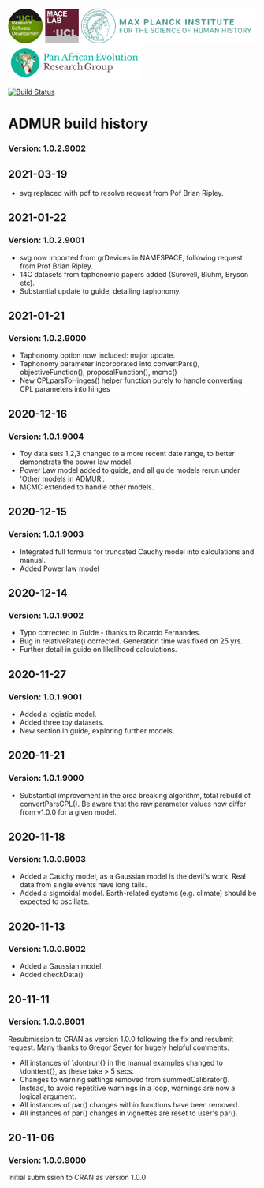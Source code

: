<a href="https://github.com/UCL"><img src="tools/logos/logo_UCL.png" alt="UCL Research Software Development" height="70"/></a>
<a href="https://www.ucl.ac.uk/biosciences/departments/genetics-evolution-and-environment/research/molecular-and-cultural-evolution-lab"><img src="tools/logos/logo_MACElab.png" alt="UCL Research Software Development" height="70"/></a>
<a href="https://www.shh.mpg.de"><img src="tools/logos/logo_MPI.png" alt="Max Planck Institute for the Science of Human History" height="70"/></a>
<a href="https://www.shh.mpg.de/1143811/pan-ev"><img src="tools/logos/logo_PanEv.png" alt="Pan African Evolution ResearchGroup" height="70"/></a>

[![Build Status](https://travis-ci.org/AdrianTimpson/ADMUR.svg?branch=master)](https://travis-ci.org/AdrianTimpson/ADMUR)

# ADMUR build history

### Version: 1.0.2.9002

## 2021-03-19
* svg replaced with pdf to resolve request from Pof Brian Ripley.

## 2021-01-22

### Version: 1.0.2.9001
* svg now imported from grDevices in NAMESPACE, following request from Prof Brian Ripley.
* 14C datasets from taphonomic papers added (Surovell, Bluhm, Bryson etc).
* Substantial update to guide, detailing taphonomy.

## 2021-01-21

### Version: 1.0.2.9000
* Taphonomy option now included: major update.
* Taphonomy parameter incorporated into convertPars(), objectiveFunction(), proposalFunction(), mcmc()
* New CPLparsToHinges() helper function purely to handle converting CPL parameters into hinges

## 2020-12-16

### Version: 1.0.1.9004
* Toy data sets 1,2,3 changed to a more recent date range, to better demonstrate the power law model.
* Power Law model added to guide, and all guide models rerun under 'Other models in ADMUR'.
* MCMC extended to handle other models.

## 2020-12-15

### Version: 1.0.1.9003
* Integrated full formula for truncated Cauchy model into calculations and manual.
* Added Power law model

## 2020-12-14

### Version: 1.0.1.9002
* Typo corrected in Guide - thanks to Ricardo Fernandes.
* Bug in relativeRate() corrected. Generation time was fixed on 25 yrs.
* Further detail in guide on likelihood calculations.

## 2020-11-27

### Version: 1.0.1.9001
* Added a logistic model.
* Added three toy datasets.
* New section in guide, exploring further models.

## 2020-11-21

### Version: 1.0.1.9000
* Substantial improvement in the area breaking algorithm, total rebuild of convertParsCPL().
Be aware that the raw parameter values now differ from v1.0.0 for a given model.

## 2020-11-18

### Version: 1.0.0.9003
* Added a Cauchy model, as a Gaussian model is the devil's work. Real data from single events have long tails.
* Added a sigmoidal model. Earth-related systems (e.g. climate) should be expected to oscillate.

## 2020-11-13

### Version: 1.0.0.9002
* Added a Gaussian model.
* Added checkData()

## 20-11-11 

### Version: 1.0.0.9001
Resubmission to CRAN as version 1.0.0 following the fix and resubmit request. Many thanks to Gregor Seyer for hugely helpful comments.
* All instances of \dontrun{} in the manual examples changed to \donttest{}, as these take > 5 secs. 
* Changes to warning settings removed from summedCalibrator(). Instead, to avoid repetitive warnings in a loop, warnings are now a logical argument.
* All instances of par() changes within functions have been removed. 
* All instances of par() changes in vignettes are reset to user's par().

## 20-11-06 

### Version: 1.0.0.9000

Initial submission to CRAN as version 1.0.0


